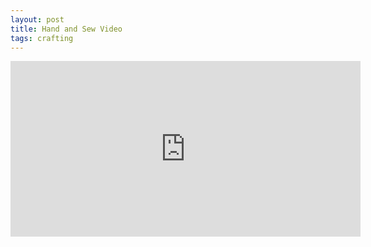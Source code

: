 ```yaml
---
layout: post
title: Hand and Sew Video
tags: crafting
---
```




<iframe width="560" height="281" src="http://www.youtube.com/embed/MN-ExOcMDWg?&autoplay=1&rel=0&theme=light&showinfo=0&modestbranding=1&controls=0&hd=1&color=white" frameborder="0" allowfullscreen></iframe>